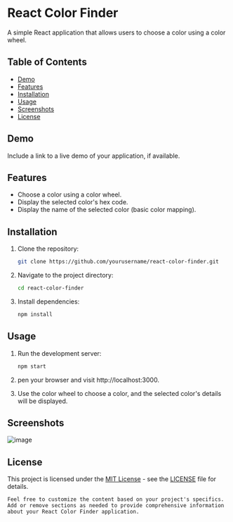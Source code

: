# React Color Finder

A simple React application that allows users to choose a color using a color wheel.

## Table of Contents

- [Demo](#demo)
- [Features](#features)
- [Installation](#installation)
- [Usage](#usage)
- [Screenshots](#screenshots)
- [License](#license)

## Demo

Include a link to a live demo of your application, if available.

## Features

- Choose a color using a color wheel.
- Display the selected color's hex code.
- Display the name of the selected color (basic color mapping).

## Installation

1. Clone the repository:

   ```bash
   git clone https://github.com/yourusername/react-color-finder.git

2. Navigate to the project directory:
   
   ```bash
   cd react-color-finder

3. Install dependencies:
   
   ```bash
   npm install

## Usage

1. Run the development server:

   ```bash
   npm start

2. pen your browser and visit http://localhost:3000.
   
4. Use the color wheel to choose a color, and the selected color's details will be displayed.

## Screenshots 

![image](https://github.com/gmpsankalpa/react-color-finder/assets/123918506/47fec287-96c1-4848-b426-58d47e7c9286)

## License

This project is licensed under the [MIT License](https://opensource.org/licenses/MIT) - see the [LICENSE](LICENSE) file for details.

  ```vbent
Feel free to customize the content based on your project's specifics. Add or remove sections as needed to provide comprehensive information about your React Color Finder application.

